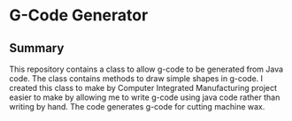 # G-Code Generator #

## Summary ##
This repository contains a class to allow g-code to be generated from Java code. The class contains methods to draw simple shapes in g-code.
I created this class to make by Computer Integrated Manufacturing project easier to make by allowing me to write g-code using java code rather than writing by hand. The code generates g-code for cutting machine wax.